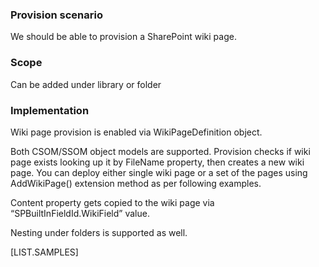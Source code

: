 ﻿
### Provision scenario
We should be able to provision a SharePoint wiki page.

### Scope 
Can be added under library or folder

### Implementation
Wiki page provision is enabled via WikiPageDefinition object.

Both CSOM/SSOM object models are supported. Provision checks if wiki page exists looking up it by FileName property, then creates a new wiki page. You can deploy either single wiki page or a set of the pages using AddWikiPage() extension method as per following examples.

Content property gets copied to the wiki page via “SPBuiltInFieldId.WikiField” value.

Nesting under folders is supported as well.

[LIST.SAMPLES]